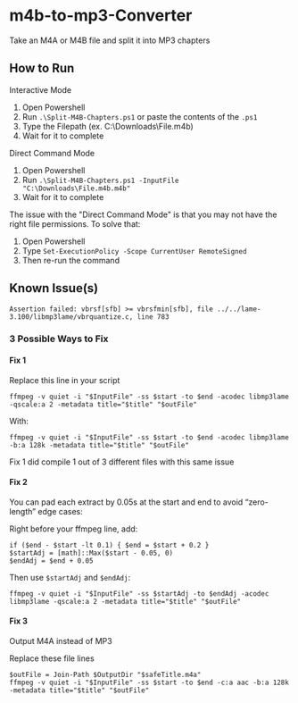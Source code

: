 # m4b-to-mp3-Converter
Take an M4A or M4B file and split it into MP3 chapters

## How to Run

Interactive Mode
1. Open Powershell
2. Run `.\Split-M4B-Chapters.ps1` or paste the contents of the `.ps1`
3. Type the Filepath (ex. C:\Downloads\File.m4b)
4. Wait for it to complete

Direct Command Mode
1. Open Powershell
2. Run `.\Split-M4B-Chapters.ps1 -InputFile "C:\Downloads\File.m4b.m4b"`
3. Wait for it to complete

The issue with the "Direct Command Mode" is that you may not have the right file permissions. To solve that:
1. Open Powershell
2. Type `Set-ExecutionPolicy -Scope CurrentUser RemoteSigned`
3. Then re-run the command

## Known Issue(s)

```
Assertion failed: vbrsf[sfb] >= vbrsfmin[sfb], file ../../lame-3.100/libmp3lame/vbrquantize.c, line 783
```

### 3 Possible Ways to Fix
#### Fix 1
Replace this line in your script
```
ffmpeg -v quiet -i "$InputFile" -ss $start -to $end -acodec libmp3lame -qscale:a 2 -metadata title="$title" "$outFile"
```
With: 
```
ffmpeg -v quiet -i "$InputFile" -ss $start -to $end -acodec libmp3lame -b:a 128k -metadata title="$title" "$outFile"
```
Fix 1 did compile 1 out of 3 different files with this same issue

#### Fix 2
You can pad each extract by 0.05s at the start and end to avoid “zero-length” edge cases:

Right before your ffmpeg line, add:
```
if ($end - $start -lt 0.1) { $end = $start + 0.2 }
$startAdj = [math]::Max($start - 0.05, 0)
$endAdj = $end + 0.05
```
Then use `$startAdj` and `$endAdj`:
```
ffmpeg -v quiet -i "$InputFile" -ss $startAdj -to $endAdj -acodec libmp3lame -qscale:a 2 -metadata title="$title" "$outFile"
```

#### Fix 3
Output M4A instead of MP3

Replace these file lines
```
$outFile = Join-Path $OutputDir "$safeTitle.m4a"
ffmpeg -v quiet -i "$InputFile" -ss $start -to $end -c:a aac -b:a 128k -metadata title="$title" "$outFile"
```
